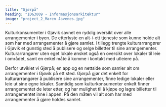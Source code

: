 ```yaml
---
title: "Gjørpå"
heading: "IDG3009 - Informasjonsarkitektur"
image: "project_2_Maren Javenes.jpg"
---
```


Kulturkonsumenter i Gjøvik savnet en ryddig oversikt over alle arrangementer i byen. De etterlyste en alt-i-ett tjeneste som kunne holde alt som har med arrangementer å gjøre samlet. I tillegg trengte kulturarrangører i Gjøvik et gunstig sted å publisere og selge billetter til sine arrangementer. Kulturarrangører uten eget lokale ønsket også en oversikt over lokaler til leie i området, samt en enkel måte å komme i kontakt med utleiere på.

Derfor utviklet vi Gjørpå; en app og en nettside som samler alt om arrangementer i Gjøvik på ett sted. Gjørpå gjør det enkelt for kulturarrangører å publisere sine arrangementer, finne ledige lokaler eller leie ut sine egne lokaler. Samtidig som kulturkonsumenter enkelt finner arrangementet de leter etter, og har mulighet til å kjøpe og lagre billetter til arrangementet inne i appen. På den måten vil alt som har med arrangementer å gjøre holdes samlet.
